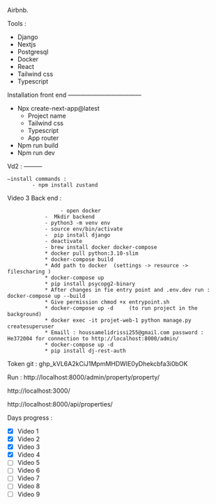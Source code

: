 Airbnb.

Tools :

- Django 
- Nextjs
- Postgresql 
- Docker 
- React 
- Tailwind css 
- Typescript 

Installation  front end 
————————————
- Npx create-next-app@latest 
    - Project name 
    - Tailwind css
    - Typescript 
    - App router 
- Npm run build 
- Npm run dev 


Vd2 :
———

	—install commands :
			- npm install zustand

Video 3 Back end  : 

		             - open docker 
                -  Mkdir backend 
                - python3 -m venv env
                - source env/bin/activate
                -  pip install django
                - deactivate
                - brew install docker docker-compose
                * docker pull python:3.10-slim
                * docker-compose build
                * Add path to docker  (settings -> resource -> filescharing )
                * docker-compose up
                * pip install psycopg2-binary        
                * After changes in fie entry point and .env.dev run : docker-compose up --build
                * Give permission chmod +x entrypoint.sh
                * docker-compose up -d     (to run project in the background)
                * docker exec -it projet-web-1 python manage.py createsuperuser
                * Emaill : houssamelidrissi255@gmail.com password : He372004 for connection to http://localhost:8000/admin/
                * docker-compose up -d
                * pip install dj-rest-auth



Token git : 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



Run : 
http://localhost:8000/admin/property/property/

http://localhost:3000/

http://localhost:8000/api/properties/ 










Days progress : 

- [x] Video 1
- [x] Video 2
- [x] Video 3
- [x] Video 4
- [ ] Video 5
- [ ] Video 6
- [ ]  Video 7
- [ ] Video 8 
- [ ] Video 9
